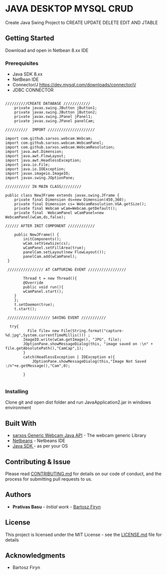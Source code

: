 # JAVA DESKTOP MYSQL CRUD

Create Java Swing Project to CREATE UPDATE DELETE EDIT AND JTABLE

## Getting Started

Download and open in Netbean 8.xx IDE
### Prerequisites
* Java SDK 8.xx
* NetBean IDE
* Connector/J  https://dev.mysql.com/downloads/connector/j/
* JDBC CONNECTOR


```

//////////CREATE DATABASE ////////////
    private javax.swing.JButton jButton1;
    private javax.swing.JButton jButton2;
    private javax.swing.JPanel jPanel1;
    private javax.swing.JPanel panelCam;

//////////  IMPORT /////////////////////

import com.github.sarxos.webcam.Webcam;
import com.github.sarxos.webcam.WebcamPanel;
import com.github.sarxos.webcam.WebcamResolution;
import java.awt.Dimension;
import java.awt.FlowLayout;
import java.awt.HeadlessException;
import java.io.File;
import java.io.IOException;
import javax.imageio.ImageIO;
import javax.swing.JOptionPane;

/////////// IN MAIN CLASS/////////

public class NewJFrame extends javax.swing.JFrame {
    private final Dimension ds=new Dimension(450,360);
    private final Dimension cs= WebcamResolution.VGA.getSize();
    private final Webcam wCam=Webcam.getDefault();
    private final  WebcamPanel wCamPanel=new WebcamPanel(wCam,ds,false);  
    
////// AFTER INIT COMPONENT ////////////

    public NewJFrame() {
        initComponents();
        wCam.setViewSize(cs);
        wCamPanel.setFillArea(true);
        panelCam.setLayout(new FlowLayout());
        panelCam.add(wCamPanel);      
 }
 
 //////////////// AT CAPTURING EVENT ///////////////// 
 
        Thread t = new Thread(){
        @Override        
        public void run(){
        wCamPanel.start();
    }
    };
    t.setDaemon(true);
    t.start();
    
 /////////////////// SAVING EVENT ///////////
 
  try{
          File file= new File(String.format("capture-%d.jpg",System.currentTimeMillis())) ;
        ImageIO.write(wCam.getImage(), "JPG", file);
        JOptionPane.showMessageDialog(this, "image saved on :\n" + file.getAbsolutePath(),"CamCap",1);
        }
        catch(HeadlessException | IOException e){
            JOptionPane.showMessageDialog(this,"Image Not Saved :/n"+e.getMessage(),"Cam",0);
            
        }
 
```

### Installing

Clone git and open dist folder and run JavaApplication2.jar in windows environment


## Built With

* [sarxos Generic Webcam Java API](https://github.com/sarxos/webcam-capture) - The webcam generic Library
* [Netbeans](https://netbeans.org/downloads/) - Netbeans IDE
* [Java SDK ](http://www.oracle.com/technetwork/java/javase/downloads/jdk8-downloads-2133151.html) - as per your OS

## Contributing & Issue

Please read [CONTRIBUTING.md](https://github.com/dodobasu/java_swing_webcam/issues) for details on our code of conduct, and the process for submitting pull requests to us.


## Authors

* **Prativas Basu** - *Initial work* - [Bartosz Firyn](https://github.com/sarxos)


## License

This project is licensed under the MIT License - see the [LICENSE.md](LICENSE.md) file for details

## Acknowledgments

* Bartosz Firyn
